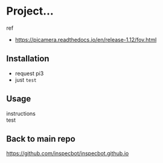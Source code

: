 # Project...
ref
- https://picamera.readthedocs.io/en/release-1.12/fov.html

## Installation

- request pi3
- just `test`

## Usage

instructions </br>test

## Back to main repo
https://github.com/inspecbot/inspecbot.github.io
